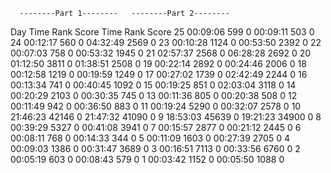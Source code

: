       --------Part 1--------   --------Part 2--------
Day       Time   Rank  Score       Time   Rank  Score
 25   00:09:06    599      0   00:09:11    503      0
 24   00:12:17    560      0   04:32:49   2569      0
 23   00:10:28   1124      0   00:53:50   2392      0
 22   00:07:03    758      0   00:53:32   1945      0
 21   02:57:37   2568      0   06:28:28   2692      0
 20   01:12:50   3811      0   01:38:51   2508      0
 19   00:22:14   2892      0   00:24:46   2006      0
 18   00:12:58   1219      0   00:19:59   1249      0
 17   00:27:02   1739      0   02:42:49   2244      0
 16   00:13:34    741      0   00:40:45   1092      0
 15   00:19:25    851      0   02:03:04   3118      0
 14   00:20:29   2103      0   00:30:35    745      0
 13   00:11:36    805      0   00:20:38    508      0
 12   00:11:49    942      0   00:36:50    883      0
 11   00:19:24   5290      0   00:32:07   2578      0
 10   21:46:23  42146      0   21:47:32  41090      0
  9   18:53:03  45639      0   19:21:23  34900      0
  8   00:39:29   5327      0   00:41:08   3941      0
  7   00:15:57   2877      0   00:21:12   2445      0
  6   00:08:11    768      0   00:14:33    344      0
  5   00:11:09   1603      0   00:27:39   2705      0
  4   00:09:03   1386      0   00:31:47   3689      0
  3   00:16:51   7113      0   00:33:56   6760      0
  2   00:05:19    603      0   00:08:43    579      0
  1   00:03:42   1152      0   00:05:50   1088      0
